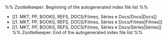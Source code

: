 %% Zoottelkeeper: Beginning of the autogenerated index file list  %%
-  [[1. MKT, PP, BOOKS, REFS, DOCS/Filmes, Séries e Docs/Docs|Docs]]
-  [[1. MKT, PP, BOOKS, REFS, DOCS/Filmes, Séries e Docs/Filmes|Filmes]]
-  [[1. MKT, PP, BOOKS, REFS, DOCS/Filmes, Séries e Docs/Séries|Séries]]
%% Zoottelkeeper: End of the autogenerated index file list  %%
